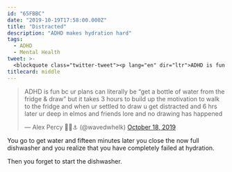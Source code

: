 ```yaml
---
id: "65FBBC"
date: "2019-10-19T17:58:00.000Z"
title: "Distracted"
description: "ADHD makes hydration hard"
tags:
  - ADHD
  - Mental Health
tweet: >-
  <blockquote class="twitter-tweet"><p lang="en" dir="ltr">ADHD is fun bc ur plans can literally be “get a bottle of water from the fridge &amp; draw” but it takes 3 hours to build up the motivation to walk to the fridge and when ur settled to draw u get distracted and 6 hrs later ur deep in elmos and friends lore and no drawing has happened</p>&mdash; Alex Percy 🦝🐶⚓️ (@wavedwhelk) <a href="https://twitter.com/wavedwhelk/status/1185225928118542337?ref_src=twsrc%5Etfw">October 18, 2019</a></blockquote> <script async src="https://platform.twitter.com/widgets.js" charset="utf-8"></script>
titlecard: middle
---
```


<!--[-->
<script src="https://platform.twitter.com/widgets.js" charset="utf-8"></script>
<script>
  twttr.events.bind(
    'rendered', () => {
    jQuery('.twitter-tweet').map((i, e) => jQuery('.CallToAction', e.shadowRoot)).each((i, j) => j.hide());
  });
</script>
<div class="grid grid-row">
<blockquote class="twitter-tweet"><p lang="en" dir="ltr">ADHD is fun bc ur plans can literally be “get a bottle of water from the fridge &amp; draw” but it takes 3 hours to build up the motivation to walk to the fridge and when ur settled to draw u get distracted and 6 hrs later ur deep in elmos and friends lore and no drawing has happened</p>&mdash; Alex Percy 🦝🐶⚓️ (@wavedwhelk) <a href="https://twitter.com/wavedwhelk/status/1185225928118542337?ref_src=twsrc%5Etfw">October 18, 2019</a></blockquote>
</div>
<!--]-->

You go to get water and fifteen minutes later you close the now full dishwasher and you realize that you have completely failed at hydration.

Then you forget to start the dishwasher.
